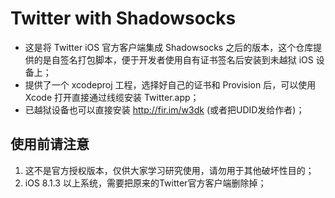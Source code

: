 # Twitter with Shadowsocks

* 这是将 Twitter iOS 官方客户端集成 Shadowsocks 之后的版本，这个仓库提供的是自签名打包脚本，便于开发者使用自有证书签名后安装到未越狱 iOS 设备上；  
* 提供了一个 xcodeproj 工程，选择好自己的证书和 Provision 后，可以使用 Xcode 打开直接通过线缆安装 Twitter.app；
* 已越狱设备也可以直接安装 http://fir.im/w3dk  (或者把UDID发给作者)；

## 使用前请注意

1. 这不是官方授权版本，仅供大家学习研究使用，请勿用于其他破坏性目的；
2. iOS 8.1.3 以上系统，需要把原来的Twitter官方客户端删除掉；
